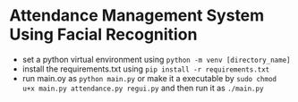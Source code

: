 # Attendance Management System Using Facial Recognition

- set a python virtual environment using `python -m venv [directory_name]`
- install the requirements.txt using `pip install -r requirements.txt`
- run main.oy as `python main.py` or make it a executable by `sudo chmod u+x main.py attendance.py regui.py` and then run it as `./main.py`

